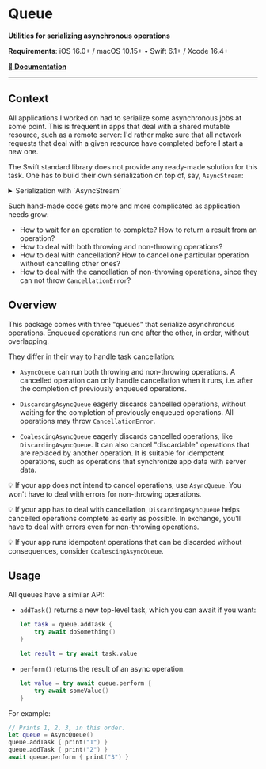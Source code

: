 # Queue

**Utilities for serializing asynchronous operations**

**Requirements**: iOS 16.0+ / macOS 10.15+ • Swift 6.1+ / Xcode 16.4+

[**📖 Documentation**](https://swiftpackageindex.com/groue/Queue/documentation/queue)

---

## Context

All applications I worked on had to serialize some asynchronous jobs at some point. This is frequent in apps that deal with a shared mutable resource, such as a remote server: I'd rather make sure that all network requests that deal with a given resource have completed before I start a new one.

The Swift standard library does not provide any ready-made solution for this task. One has to build their own serialization on top of, say, `AsyncStream`:

<details><summary>Serialization with `AsyncStream`</summary>

```swift
// A program that prints 1, 2, 3, in this order.

// Setup
typealias Operation = @Sendable () async -> Void
let (queueStream, queueContinuation) = AsyncStream.makeStream(of: Operation.self)
let serialTask = Task {
    for await operation in queueStream {
        await operation()
    }
}

// Serialize operations
queueContinuation.yield { print("1") }
queueContinuation.yield { print("2") }
queueContinuation.yield { print("3") }

// Cleanup
queueContinuation.finish()
await serialTask.value
```

</details>

Such hand-made code gets more and more complicated as application needs grow:

- How to wait for an operation to complete? How to return a result from an operation?
- How to deal with both throwing and non-throwing operations?
- How to deal with cancellation? How to cancel one particular operation without cancelling other ones?
- How to deal with the cancellation of non-throwing operations, since they can not throw `CancellationError`?

## Overview

This package comes with three "queues" that serialize asynchronous operations. Enqueued operations run one after the other, in order, without overlapping.

They differ in their way to handle task cancellation:

- ``AsyncQueue`` can run both throwing and non-throwing operations. A cancelled operation can only handle cancellation when it runs, i.e. after the completion of previously enqueued operations. 

- `DiscardingAsyncQueue` eagerly discards cancelled operations, without waiting for the completion of previously enqueued operations. All operations may throw `CancellationError`.

- `CoalescingAsyncQueue` eagerly discards cancelled operations, like `DiscardingAsyncQueue`. It can also cancel "discardable" operations that are replaced by another operation. It is suitable for idempotent operations, such as operations that synchronize app data with server data.

💡 If your app does not intend to cancel operations, use `AsyncQueue`. You won't have to deal with errors for non-throwing operations.

💡 If your app has to deal with cancellation, `DiscardingAsyncQueue` helps cancelled operations complete as early as possible. In exchange, you'll have to deal with errors even for non-throwing operations.

💡 If your app runs idempotent operations that can be discarded without consequences, consider `CoalescingAsyncQueue`. 

## Usage

All queues have a similar API:

- `addTask()` returns a new top-level task, which you can await if you want:

    ```swift
    let task = queue.addTask {
        try await doSomething()
    }
    
    let result = try await task.value
    ```

- `perform()` returns the result of an async operation.

    ```swift
    let value = try await queue.perform {
        try await someValue()
    }
    ```

For example:

```swift
// Prints 1, 2, 3, in this order.
let queue = AsyncQueue()
queue.addTask { print("1") }
queue.addTask { print("2") }
await queue.perform { print("3") }
```

